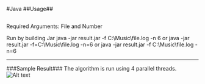 #Java
##Usage##
##
Required Arguments: File and Number

Run by building Jar
java -jar result.jar -f C:\Music\file.log -n 6
or 
java -jar result.jar -f=C:\Music\file.log -n=6
or 
java -jar result.jar -f C:\Music\file.log -n=6


---
###Sample Result###
The algorithm is run using 4 parallel threads.
![Alt text](https://i.ibb.co/2Nzsh9q/result.png)